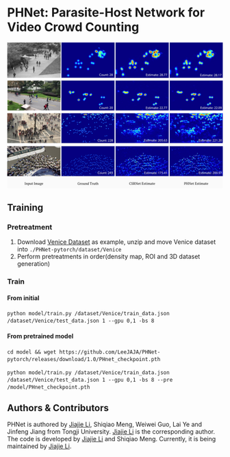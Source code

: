 # PHNet: Parasite-Host Network for Video Crowd Counting
![Figure](https://github.com/LeeJAJA/PHNet-pytorch/blob/master/result.jpg)

## Training

### Pretreatment

1. Download [Venice Dataset](https://sites.google.com/view/weizheliu/home/projects/context-aware-crowd-counting) as example, unzip and move Venice dataset into `./PHNet-pytorch/dataset/Venice`
2. Perform pretreatments in order(density map, ROI and 3D dataset generation)

### Train

#### From initial

`python model/train.py /dataset/Venice/train_data.json /dataset/Venice/test_data.json 1 --gpu 0,1 -bs 8`

#### From pretrained model

`cd model && wget https://github.com/LeeJAJA/PHNet-pytorch/releases/download/1.0/PHnet_checkpoint.pth`

`python model/train.py /dataset/Venice/train_data.json /dataset/Venice/test_data.json 1 --gpu 0,1 -bs 8 --pre /model/PHnet_checkpoint.pth`

## Authors & Contributors

PHNet is authored by [Jiajie Li](https://github.com/LeeJAJA), Shiqiao Meng, Weiwei Guo, Lai Ye and Jinfeng Jiang from Tongji University. [Jiajie Li](https://github.com/LeeJAJA) is the corresponding author. The code is developed by [Jiajie Li](https://github.com/LeeJAJA) and Shiqiao Meng. Currently, it is being maintained by [Jiajie Li](https://github.com/LeeJAJA).

